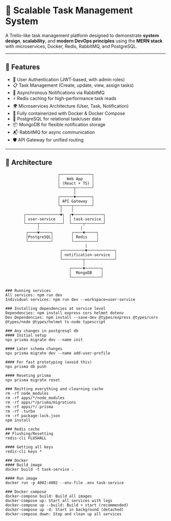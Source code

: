 # 🧠 Scalable Task Management System

A Trello-like task management platform designed to demonstrate **system design**, **scalability**, and **modern DevOps principles** using the **MERN stack** with microservices, Docker, Redis, RabbitMQ, and PostgreSQL.

---

## 🚀 Features

- 🔐 User Authentication (JWT-based, with admin roles)
- 📋 Task Management (Create, update, view, assign tasks)
- 🔔 Asynchronous Notifications via RabbitMQ
- ⚡ Redis caching for high-performance task reads
- 🌍 Microservices Architecture (User, Task, Notification)
- 🐳 Fully containerized with Docker & Docker Compose
- 🧱 PostgreSQL for relational task/user data
- 📦 MongoDB for flexible notification storage
- 📬 RabbitMQ for async communication
- 🛡️ API Gateway for unified routing

---

## 🧱 Architecture

```plaintext
                       ┌──────────────┐
                       │   Web App    │
                       │ (React + TS) │
                       └──────┬───────┘
                              │
                       ┌──────▼───────┐
                       │ API Gateway  │
                       └┬────┬────────┘
                        │    │    
        ┌───────────────▼┐  ┌▼─────────────┐
        │ user-service   │  │ task-service │
        └─────┬──────────┘  └─────┬────────┘
              │                  │
         ┌────▼─────┐        ┌────▼─────┐
         │PostgreSQL│        │ Redis    │
         └──────────┘        └──────────┘
                                   │
                        ┌──────────▼────────────┐
                        │ notification-service  │
                        └─────────┬─────────────┘
                                  │
                            ┌─────▼───────┐
                            │  MongoDB    │
                            └─────────────┘


### Running services
All services: npm run dev
Individual services: npm run dev --workspace=user-service

### Installing dependencies at service level
Dependencies: npm install express cors helmet dotenv
Dev Dependencies: npm install --save-dev @types/express @types/cors @types/node @types/helmet ts-node typescript

### Any changes in postgresql db
#### Initial setup
npx prisma migrate dev --name init

#### Later schema changes
npx prisma migrate dev --name add-user-profile

#### For fast prototyping (avoid this)
npx prisma db push

#### Reseting prisma
npx prisma migrate reset

### Restting everything and clearning cache
rm -rf node_modules
rm -rf apps/*/node_modules
rm -rf apps/*/prisma/migrations
rm -rf apps/*/.prisma
rm -rf .turbo
rm -rf package-lock.json
npm install

### Redis cache
## Flushing/Resetting 
redis-cli FLUSHALL

#### Getting all keys
redis-cli keys *

### Docker
#### Build image
docker build -t task-service .   

#### Run image
docker run -p 4002:4002 --env-file .env task-service

### Docker compose
docker-compose build: Build all images
docker-compose up: Start all services with logs
docker-compose up --build: Build + start (recommended)
docker-compose up -d: Start in background (detached)
docker-compose down: Stop and clean up all services
